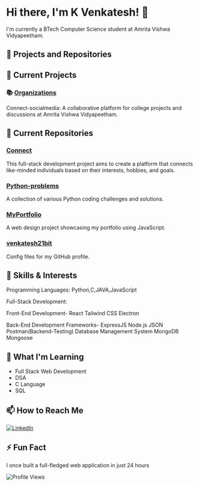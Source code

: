 # Hi there, I'm K Venkatesh! 👋

I'm currently a BTech Computer Science student at Amrita Vishwa Vidyapeetham.

## 🔭 Projects and Repositories

## 🔭 Current Projects

### 📚 [Organizations](https://github.com/Connect-socialmedia)

Connect-socialmedia: A collaborative platform for college projects and discussions at Amrita Vishwa Vidyapeetham.

## 🔭 Current Repositories

### [Connect](https://github.com/Connect-socialmedia/Connect)

This full-stack development project aims to create a platform that connects like-minded individuals based on their interests, hobbies, and goals.

### [Python-problems](https://github.com/venkatesh21bit/Python-problems)
A collection of various Python coding challenges and solutions.

### [MyPortfolio](https://github.com/venkatesh21bit/MyPortfolio)
A web design project showcasing my portfolio using JavaScript.

### [venkatesh21bit](https://github.com/venkatesh21bit/venkatesh21bit)
Config files for my GitHub profile.

## 🌱 Skills & Interests

Programming Languages: Python,C,JAVA,JavaScript

Full-Stack Development:

Front-End Development-
React
Tailwind CSS
Electron

Back-End Development Frameworks-
ExpressJS
Node.js
JSON
Postman(Backend-Testing)
Database Management System
MongoDB
Mongoose

## 🌱 What I'm Learning
- Full Stack Web Development
- DSA
- C Language
- SQL

## 📫 How to Reach Me
 [![LinkedIn](https://img.shields.io/badge/LinkedIn-%230077B5.svg?logo=linkedin&logoColor=white)](https://www.linkedin.com/in/venkatesh-k-187448287?utm_source=share&utm_campaign=share_via&utm_content=profile&utm_medium=android_app)


## ⚡ Fun Fact
I once built a full-fledged web application in just 24 hours 

![Profile Views](https://komarev.com/ghpvc/?username=venkatesh21bit&color=blue)
